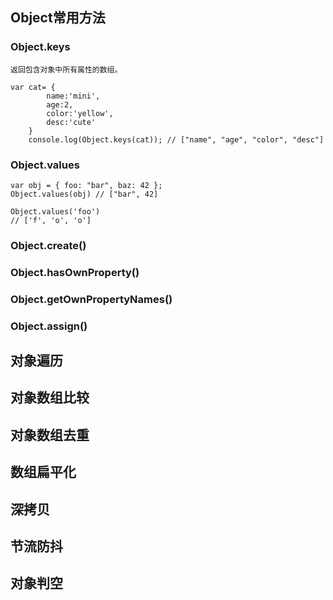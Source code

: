 ## Object常用方法
### Object.keys
    返回包含对象中所有属性的数组。
```
var cat= { 
        name:'mini', 
        age:2, 
        color:'yellow', 
        desc:'cute' 
    }
    console.log(Object.keys(cat)); // ["name", "age", "color", "desc"]
```
### Object.values
```
var obj = { foo: "bar", baz: 42 };  
Object.values(obj) // ["bar", 42]

Object.values('foo')  
// ['f', 'o', 'o'] 

```
### Object.create()
### Object.hasOwnProperty()
### Object.getOwnPropertyNames()
### Object.assign()

## 对象遍历

## 对象数组比较

## 对象数组去重

## 数组扁平化

## 深拷贝

## 节流防抖

## 对象判空